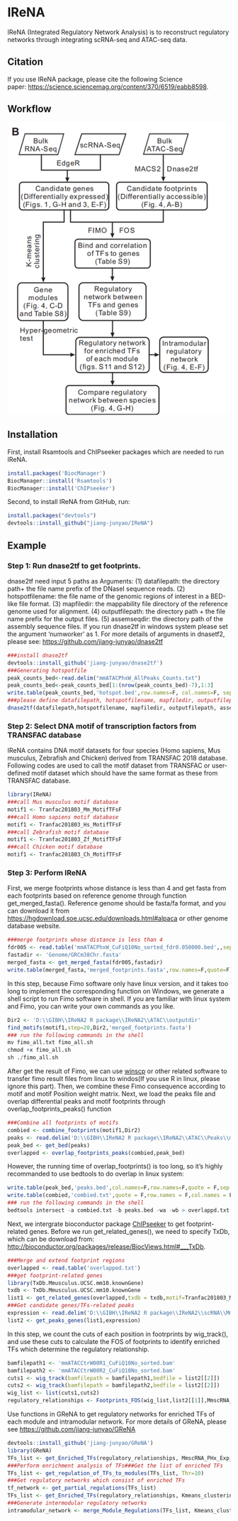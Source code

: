 
<!-- README.md is generated from README.Rmd. Please edit that file -->

# IReNA

<!-- badges: start -->
<!-- badges: end -->

IReNA (Integrated Regulatory Network Analysis) is to reconstruct
regulatory networks through integrating scRNA-seq and ATAC-seq data.

## Citation

If you use IReNA package, please cite the following Science
paper: <https://science.sciencemag.org/content/370/6519/eabb8598>.

## Workflow

![workflow](workflow.png)

## Installation

First, install Rsamtools and ChIPseeker packages which are needed to run
IReNA.

``` r
install.packages('BiocManager')
BiocManager::install('Rsamtools')
BiocManager::install('ChIPseeker')
```

Second, to install IReNA from GitHub, run:

``` r
install.packages("devtools")
devtools::install_github("jiang-junyao/IReNA")
```

## Example

### Step 1: Run dnase2tf to get footprints.

dnase2tf need input 5 paths as Arguments: (1) datafilepath: the
directory path+ the file name prefix of the DNaseI sequence reads. (2)
hotspotfilename: the file name of the genomic regions of interest in a
BED-like file format. (3) mapfiledir: the mappability file directory of
the reference genome used for alignment. (4) outputfilepath: the
directory path + the file name prefix for the output files. (5)
assemseqdir: the directory path of the assembly sequence files. If you
run dnase2tf in windows system please set the argument ‘numworker’ as 1.
For more details of arguments in dnasetf2, please see:
<https://github.com/jiang-junyao/dnase2tf>

``` r
###install dnase2tf
devtools::install_github('jiang-junyao/dnase2tf')
###Generating hotspotfile
peak_counts_bed<-read.delim("mmATACPhxW_AllPeaks_Counts.txt")
peak_counts_bed<-peak_counts_bed[1:(nrow(peak_counts_bed)-7),1:3]
write.table(peak_counts_bed,'hotspot.bed',row.names=F, col.names=F, sep=' ', quote=F)
###please define datafilepath, hotspotfilename, mapfiledir, outputfilepath, assemseqdir first, and then run the dnase2tf function.
dnase2tf(datafilepath,hotspotfilename, mapfiledir, outputfilepath, assemseqdir, biascorrection='dimer', FDRs = c(0.01, 0.05, 1), numworker=30, paired=T)
```

### Step 2: Select DNA motif of transcription factors from TRANSFAC database

IReNA contains DNA motif datasets for four species (Homo sapiens, Mus
musculus, Zebrafish and Chicken) derived from TRANSFAC 2018 database.
Following codes are used to call the motif dataset from TRANSFAC or
user-defined motif dataset which should have the same format as these
from TRANSFAC database.

``` r
library(IReNA)
###call Mus musculus motif database
motif1 <- Tranfac201803_Mm_MotifTFsF
###call Homo sapiens motif database
motif1 <- Tranfac201803_Hs_MotifTFsF
###call Zebrafish motif database
motif1 <- Tranfac201803_Zf_MotifTFsF
###call Chicken motif database
motif1 <- Tranfac201803_Ch_MotifTFsF
```

### Step 3: Perform IReNA

First, we merge footprints whose distance is less than 4 and get fasta
from each footprints based on reference genome through function
get\_merged\_fasta(). Reference genome should be fasta/fa format, and
you can download it from
<https://hgdownload.soe.ucsc.edu/downloads.html#alpaca> or other genome
database website.

``` r
###merge footprints whose distance is less than 4
fdr005 <- read.table('mmATACPhxW_CuFiQ10No_sorted_fdr0.050000.bed',,sep='\t',header = T)
fastadir <- 'Genome/GRCm38Chr.fasta' 
merged_fasta <- get_merged_fasta(fdr005,fastadir)
write.table(merged_fasta,'merged_footprints.fasta',row.names=F,quote=F)
```

In this step, because Fimo software only have linux version, and it
takes too long to implement the corresponding function on Windows, we
generate a shell script to run Fimo software in shell. If you are
familiar with linux system and Fimo, you can write your own commands as
you like.

``` r
Dir2 <- 'D:\\GIBH\\IReNA2 R package\\IReNA2\\ATAC\\outputdir'
find_motifs(motif1,step=20,Dir2,'merged_footprints.fasta')
### run the following commands in the shell
mv fimo_all.txt fimo_all.sh
chmod +x fimo_all.sh
sh ./fimo_all.sh
```

After get the result of Fimo, we can use
[winscp](https://winscp.net/eng/download.php) or other related software
to transfer fimo result files from linux to windos(If you use R in
linux, please ignore this part). Then, we combine these Fimo consequence
according to motif and motif Position weight matrix. Next, we load the
peaks file and overlap differential peaks and motif footprints through
overlap\_footprints\_peaks() function

``` r
###Combine all footprints of motifs
combied <- combine_footprints(motif1,Dir2)
peaks <- read.delim('D:\\GIBH\\IReNA2 R package\\IReNA2\\ATAC\\Peaks\\mmATACPhxW_FcLog15Fdr05Diff.txt')
peak_bed <- get_bed(peaks)
overlapped <- overlap_footprints_peaks(combied,peak_bed)
```

However, the running time of overlap\_footprints() is too long, so it’s
highly recommanded to use bedtools to do overlap in linux system:

``` r
write.table(peak_bed,'peaks.bed',col.names=F,row.names=F,quote = F,sep = '\t')
write.table(combied,'combied.txt',quote = F,row.names = F,col.names = F,sep = '\t')
### run the following commands in the shell
bedtools intersect -a combied.txt -b peaks.bed -wa -wb > overlappd.txt
```

Next, we intergrate bioconductor package
[ChIPseeker](https://bioconductor.org/packages/release/bioc/vignettes/ChIPseeker/inst/doc/ChIPseeker.html)
to get footprint-related genes. Before we run get\_related\_genes(), we
need to specify TxDb, which can be download from:
<http://bioconductor.org/packages/release/BiocViews.html#___TxDb>.

``` r
###Merge and extend footprint regions
overlapped <- read.table('overlapped.txt')
###get footprint-related genes
library(TxDb.Mmusculus.UCSC.mm10.knownGene)
txdb <- TxDb.Mmusculus.UCSC.mm10.knownGene
list1 <- get_related_genes(overlapped,txdb = txdb,motif=Tranfac201803_Mm_MotifTFsF,Species = 'Mm')
###Get candidate genes/TFs-related peaks
expression <- read.delim('D:\\GIBH\\IReNA2 R package\\IReNA2\\scRNA\\MmscRNA_PHx_Exp_NewF.txt')
list2 <- get_peaks_genes(list1,expression)
```

In this step, we count the cuts of each position in footrprints by
wig\_track(), and use these cuts to calculate the FOS of footprints to
identify enriched TFs which determine the regulatory relationship.

``` r
bamfilepath1 <- 'mmATACCtrW00R1_CuFiQ10No_sorted.bam'
bamfilepath2 <- 'mmATACCtrW00R2_CuFiQ10No_sorted.bam'
cuts1 <- wig_track(bamfilepath = bamfilepath1,bedfile = list2[[2]])
cuts2 <- wig_track(bamfilepath = bamfilepath2,bedfile = list2[[2]])
wig_list <- list(cuts1,cuts2)
regulatory_relationships <- Footprints_FOS(wig_list,list2[[1]],MmscRNA_PHx_Exp_NewF)
```

Use functions in GReNA to get regulatory networks for enriched TFs of
each module and intramodular network. For more details of GReNA, please
see <https://github.com/jiang-junyao/GReNA>

``` r
devtools::install_github('jiang-junyao/GReNA')
library(GReNA)
TFs_list <- get_Enriched_TFs(regulatory_relationships, MmscRNA_PHx_Exp_NewF, TFFdrThr1=2)
###Perform enrichment analysis of TFs###Get the list of enriched TFs 
TFs_list <- get_regulation_of_TFs_to_modules(TFs_list, Thr=10)
###Get regulatory networks which consist of enriched TFs
tf_network <- get_partial_regulations(TFs_list)
TFs_list <- get_Enriched_TFs(regulatory_relationships, Kmeans_clustering_ENS, TFFdrThr1=2)
###Generate intermodular regulatory networks
intramodular_network <- merge_Module_Regulations(TFs_list, Kmeans_clustering, ModuleThr1=0.05)
```
